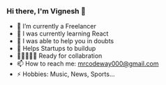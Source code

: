 ### Hi there, I'm Vignesh 👋
<!-- **MrSaiCodes/MrSaiCodes** is a ✨ _special_ ✨ repository because its `README.md` (this file) appears on your GitHub profile. -->
- 🔭 I’m currently a Freelancer
- 🌱 I was currently learning React
- 🤝 I was able to help you in doubts
- 🏢 Helps Startups to buildup
- 👩🏻‍🤝‍👨🏻 Ready for collabration
- 📫 How to reach me: mrcodeway000@gmail.com
- ⚡ Hobbies: Music, News, Sports...
